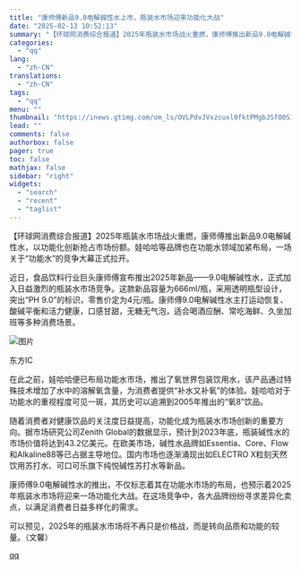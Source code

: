 ```yaml
---
title: "康师傅新品9.0电解碱性水上市，瓶装水市场迎来功能化大战"
date: "2025-02-13 10:52:13"
summary: "【环球网消费综合报道】2025年瓶装水市场战火重燃，康师傅推出新品9.0电解碱性水，以功能化创新抢占..."
categories:
  - "qq"
lang:
  - "zh-CN"
translations:
  - "zh-CN"
tags:
  - "qq"
menu: ""
thumbnail: "https://inews.gtimg.com/om_ls/OVLPdvJVxzcuxl0fktPMgbJSfO0S1UoxhC6-9k0piHF5AAA_640360/0"
lead: ""
comments: false
authorbox: false
pager: true
toc: false
mathjax: false
sidebar: "right"
widgets:
  - "search"
  - "recent"
  - "taglist"
---
```


【环球网消费综合报道】2025年瓶装水市场战火重燃，康师傅推出新品9.0电解碱性水，以功能化创新抢占市场份额。娃哈哈等品牌也在功能水领域加紧布局，一场关于“功能水”的竞争大幕正式拉开。

近日，食品饮料行业巨头康师傅宣布推出2025年新品——9.0电解碱性水，正式加入日益激烈的瓶装水市场竞争。这款新品容量为666ml/瓶，采用透明瓶型设计，突出“PH 9.0”的标识，零售价定为4元/瓶。康师傅9.0电解碱性水主打运动恢复、酸碱平衡和活力健康，口感甘甜，无糖无气泡，适合喝酒应酬、常吃海鲜、久坐加班等多种消费场景。

![图片](https://inews.gtimg.com/om_bt/OLCRAjPvk3zTFcLDzOp-SAW-hxjsL-QXIeQSehe30HqvoAA/1000)

东方IC

在此之前，娃哈哈便已布局功能水市场，推出了氧世界包装饮用水，该产品通过特殊技术增加了水中的溶解氧含量，为消费者提供“补水又补氧”的体验。娃哈哈对于功能水的重视程度可见一斑，其历史可以追溯到2005年推出的“氧8”饮品。

随着消费者对健康饮品的关注度日益提高，功能化成为瓶装水市场创新的重要方向。据市场研究公司Zenith Global的数据显示，预计到2023年底，瓶装碱性水的市场价值将达到43.2亿美元。在欧美市场，碱性水品牌如Essentia、Core、Flow和Alkaline88等已占据主导地位。国内市场也逐渐涌现出如ELECTRO X粒刻天然饮用苏打水、可口可乐旗下纯悦碱性苏打水等新品。

康师傅9.0电解碱性水的推出，不仅标志着其在功能水市场的布局，也预示着2025年瓶装水市场将迎来一场功能化大战。在这场竞争中，各大品牌纷纷寻求差异化卖点，以满足消费者日益多样化的需求。

可以预见，2025年的瓶装水市场将不再只是价格战，而是转向品质和功能的较量。（文馨）

[qq](https://new.qq.com/rain/a/20250213A02X2T00)
